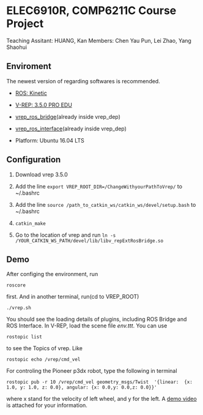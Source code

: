 # ELEC6910R, COMP6211C Course Project
Teaching Assitant: HUANG, Kan
Members: Chen Yau Pun, Lei Zhao, Yang Shaohui

## Enviroment
The newest version of regarding softwares is recommended.

- [ROS: Kinetic](http://wiki.ros.org/kinetic)

- [V-REP: 3.5.0 PRO EDU](http://coppeliarobotics.com/files/V-REP_PRO_EDU_V3_5_0_Linux.tar.gz)

- [vrep_ros_bridge](https://github.com/lagadic/vrep_ros_bridge)(already inside vrep_dep)

- [vrep_ros_interface](https://github.com/CoppeliaRobotics/v_repExtRosInterface)(already inside vrep_dep)

- Platform: Ubuntu 16.04 LTS

## Configuration 
1. Download vrep 3.5.0 

2. Add the line `export VREP_ROOT_DIR=/ChangeWithyourPathToVrep/` to ~/.bashrc

3. Add the line `source /path_to_catkin_ws/catkin_ws/devel/setup.bash` to ~/.bashrc

4. `catkin_make`

5. Go to the location of vrep and run `ln -s /YOUR_CATKIN_WS_PATH/devel/lib/libv_repExtRosBridge.so`

## Demo

After configing the environment, run
```
roscore
```
first.
And in another terminal, run(cd to VREP_ROOT)
```
./vrep.sh
```
You should see the loading details of plugins, including ROS Bridge and ROS Interface.
In V-REP, load the scene file *env.ttt*.
You can use
```
rostopic list
```
to see the Topics of vrep.
Like
```
rostopic echo /vrep/cmd_vel
```
For controling the Pioneer p3dx robot, type the following in terminal
```
rostopic pub -r 10 /vrep/cmd_vel geometry_msgs/Twist  '{linear:  {x: 1.0, y: 1.0, z: 0.0}, angular: {x: 0.0,y: 0.0,z: 0.0}}'
```
where x stand for the velocity of left wheel, and y for the left.
A [demo video](https://drive.google.com/file/d/1JxcH519VuLYpr4ukUh8mx_vIoU89ZSsR/view) is attached for your information.

